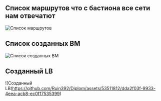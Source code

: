 ## Список маршрутов что с бастиона все сети нам отвечатют
![Список маршрутов](https://github.com/Ruin392/Diplom/assets/53511812/20985f3e-b3b6-4527-90bd-63fc8cca233e)

## Список созданных ВМ 
![Список созданных ВМ](https://github.com/Ruin392/Diplom/assets/53511812/121f6c1d-4757-433b-887e-bd7f7167c054)

## Созданный LB 
![Созданный LB(https://github.com/Ruin392/Diplom/assets/53511812/dda2f03f-9933-4eea-acb8-ec0f17535399)



